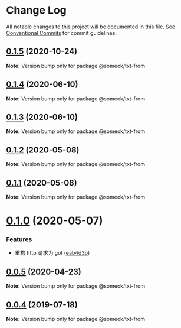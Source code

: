 # Change Log

All notable changes to this project will be documented in this file.
See [Conventional Commits](https://conventionalcommits.org) for commit guidelines.

## [0.1.5](https://github.com/someok/node-toolkit/tree/master/packages/txt-from/compare/@someok/txt-from@0.1.4...@someok/txt-from@0.1.5) (2020-10-24)

**Note:** Version bump only for package @someok/txt-from

## [0.1.4](https://github.com/someok/node-toolkit/tree/master/packages/txt-from/compare/@someok/txt-from@0.1.3...@someok/txt-from@0.1.4) (2020-06-10)

**Note:** Version bump only for package @someok/txt-from

## [0.1.3](https://github.com/someok/node-toolkit/tree/master/packages/txt-from/compare/@someok/txt-from@0.1.2...@someok/txt-from@0.1.3) (2020-06-10)

**Note:** Version bump only for package @someok/txt-from

## [0.1.2](https://github.com/someok/node-toolkit/tree/master/packages/txt-from/compare/@someok/txt-from@0.1.1...@someok/txt-from@0.1.2) (2020-05-08)

**Note:** Version bump only for package @someok/txt-from

## [0.1.1](https://github.com/someok/node-toolkit/tree/master/packages/txt-from/compare/@someok/txt-from@0.1.0...@someok/txt-from@0.1.1) (2020-05-08)

**Note:** Version bump only for package @someok/txt-from

# [0.1.0](https://github.com/someok/node-toolkit/tree/master/packages/txt-from/compare/@someok/txt-from@0.0.5...@someok/txt-from@0.1.0) (2020-05-07)

### Features

-   重构 http 请求为 got ([eab4d3b](https://github.com/someok/node-toolkit/tree/master/packages/txt-from/commit/eab4d3b))

## [0.0.5](https://github.com/someok/node-toolkit/tree/master/packages/txt-from/compare/@someok/txt-from@0.0.4...@someok/txt-from@0.0.5) (2020-04-23)

**Note:** Version bump only for package @someok/txt-from

## [0.0.4](https://github.com/someok/node-toolkit/tree/master/packages/txt-from/compare/@someok/txt-from@0.0.3...@someok/txt-from@0.0.4) (2019-07-18)

**Note:** Version bump only for package @someok/txt-from
